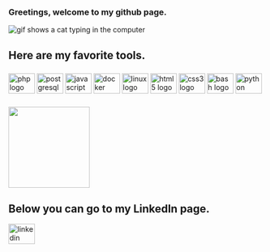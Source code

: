 ### Greetings, welcome to my github page.

<picture>
<source media="(prefers-color-scheme: dark)" srcset="https://media.tenor.com/jNgKSlUpmkEAAAAC/typing-laptop.gif">
<source media="(prefers-color-scheme: light)" srcset="https://media.tenor.com/jNgKSlUpmkEAAAAC/typing-laptop.gif">
  <img alt="gif shows a cat typing in the computer" src="https://media.tenor.com/jNgKSlUpmkEAAAAC/typing-laptop.gif">
</picture>


###
<h2 align="left">Here are my favorite tools.</h2>

###
<div align="left">
  <img src="https://cdn.jsdelivr.net/gh/devicons/devicon/icons/php/php-original.svg" height="40" width="52" alt="php logo"  />
  <img src="https://cdn.jsdelivr.net/gh/devicons/devicon/icons/postgresql/postgresql-original.svg" height="40" width="52" alt="postgresql logo"  />
  <img src="https://cdn.jsdelivr.net/gh/devicons/devicon/icons/javascript/javascript-original.svg" height="40" width="52" alt="javascript logo"  />
  <img src="https://cdn.jsdelivr.net/gh/devicons/devicon/icons/docker/docker-original.svg" height="40" width="52" alt="docker logo"  />
  <img src="https://cdn.jsdelivr.net/gh/devicons/devicon/icons/linux/linux-original.svg" height="40" width="52" alt="linux logo"  />
  <img src="https://cdn.jsdelivr.net/gh/devicons/devicon/icons/html5/html5-original.svg" height="40" width="52" alt="html5 logo"  />
  <img src="https://cdn.jsdelivr.net/gh/devicons/devicon/icons/css3/css3-original.svg" height="40" width="52" alt="css3 logo"  />
  <img src="https://cdn.jsdelivr.net/gh/devicons/devicon/icons/bash/bash-original.svg" height="40" width="52" alt="bash logo"  />
  <img src="https://cdn.jsdelivr.net/gh/devicons/devicon/icons/python/python-original.svg" height="40" width="52" alt="python logo"  />
</div>


###

<img height="160em" src="https://github-readme-stats.vercel.app/api?username=rodrigobaltazar&show_icons=true" />

###
<div align="left">
<h2>Below you can go to my LinkedIn page.</h2>

 <a href="https://www.linkedin.com/in/rodrigo-baltazar-b7537a3a/"> <img src="https://raw.githubusercontent.com/maurodesouza/profile-readme-generator/master/src/assets/icons/social/linkedin/default.svg" width="52" height="40" alt="linkedin logo" /></a>
</div>
